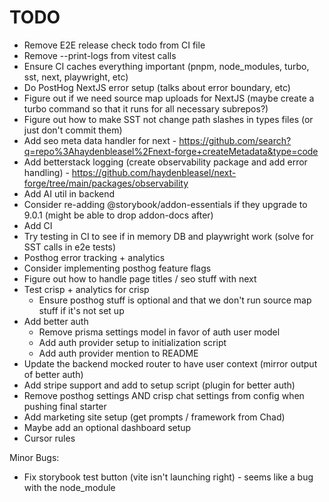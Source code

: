 # TODO

- Remove E2E release check todo from CI file
- Remove --print-logs from vitest calls
- Ensure CI caches everything important (pnpm, node_modules, turbo, sst, next, playwright, etc)
- Do PostHog NextJS error setup (talks about error boundary, etc)
- Figure out if we need source map uploads for NextJS (maybe create a turbo command so that it runs for all necessary subrepos?)
- Figure out how to make SST not change path slashes in types files (or just don't commit them)
- Add seo meta data handler for next - https://github.com/search?q=repo%3Ahaydenbleasel%2Fnext-forge+createMetadata&type=code
- Add betterstack logging (create observability package and add error handling) - https://github.com/haydenbleasel/next-forge/tree/main/packages/observability
- Add AI util in backend
- Consider re-adding @storybook/addon-essentials if they upgrade to 9.0.1 (might be able to drop addon-docs after)
- Add CI
- Try testing in CI to see if in memory DB and playwright work (solve for SST calls in e2e tests)
- Posthog error tracking + analytics
- Consider implementing posthog feature flags
- Figure out how to handle page titles / seo stuff with next
- Test crisp + analytics for crisp
  - Ensure posthog stuff is optional and that we don't run source map stuff if it's not set up
- Add better auth
  - Remove prisma settings model in favor of auth user model
  - Add auth provider setup to initialization script
  - Add auth provider mention to README
- Update the backend mocked router to have user context (mirror output of better auth)
- Add stripe support and add to setup script (plugin for better auth)
- Remove posthog settings AND crisp chat settings from config when pushing final starter
- Add marketing site setup (get prompts / framework from Chad)
- Maybe add an optional dashboard setup
- Cursor rules

Minor Bugs:

- Fix storybook test button (vite isn't launching right) - seems like a bug with the node_module
